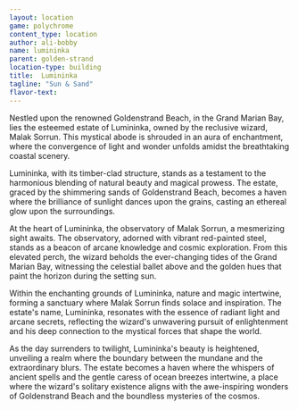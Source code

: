 ```yaml
---
layout: location
game: polychrome
content_type: location
author: ali-bobby
name: lumininka
parent: golden-strand
location-type: building
title:  Lumininka
tagline: "Sun & Sand"
flavor-text:
---
```

Nestled upon the renowned Goldenstrand Beach, in the Grand Marian Bay, lies the esteemed estate of Lumininka, owned by the reclusive wizard, Malak Sorrun. This mystical abode is shrouded in an aura of enchantment, where the convergence of light and wonder unfolds amidst the breathtaking coastal scenery.

Lumininka, with its timber-clad structure, stands as a testament to the harmonious blending of natural beauty and magical prowess. The estate, graced by the shimmering sands of Goldenstrand Beach, becomes a haven where the brilliance of sunlight dances upon the grains, casting an ethereal glow upon the surroundings.

At the heart of Lumininka, the observatory of Malak Sorrun, a mesmerizing sight awaits. The observatory, adorned with vibrant red-painted steel, stands as a beacon of arcane knowledge and cosmic exploration. From this elevated perch, the wizard beholds the ever-changing tides of the Grand Marian Bay, witnessing the celestial ballet above and the golden hues that paint the horizon during the setting sun.

Within the enchanting grounds of Lumininka, nature and magic intertwine, forming a sanctuary where Malak Sorrun finds solace and inspiration. The estate's name, Lumininka, resonates with the essence of radiant light and arcane secrets, reflecting the wizard's unwavering pursuit of enlightenment and his deep connection to the mystical forces that shape the world.

As the day surrenders to twilight, Lumininka's beauty is heightened, unveiling a realm where the boundary between the mundane and the extraordinary blurs. The estate becomes a haven where the whispers of ancient spells and the gentle caress of ocean breezes intertwine, a place where the wizard's solitary existence aligns with the awe-inspiring wonders of Goldenstrand Beach and the boundless mysteries of the cosmos.
